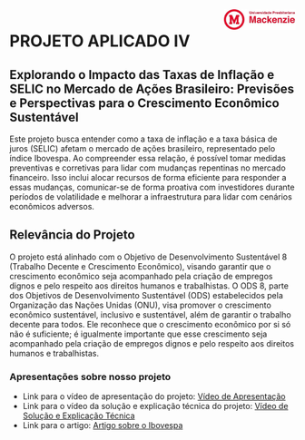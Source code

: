 <img src="https://github.com/Rogerio-mack/GCF/raw/main/GCF_files/Mackenzie.jpg" width="25%" align="right"/>

# PROJETO APLICADO IV

## Explorando o Impacto das Taxas de Inflação e SELIC no Mercado de Ações Brasileiro: Previsões e Perspectivas para o Crescimento Econômico Sustentável

Este projeto busca entender como a taxa de inflação e a taxa básica de juros (SELIC) afetam o mercado de ações brasileiro, representado pelo índice Ibovespa. Ao compreender essa relação, é possível tomar medidas preventivas e corretivas para lidar com mudanças repentinas no mercado financeiro. Isso inclui alocar recursos de forma eficiente para responder a essas mudanças, comunicar-se de forma proativa com investidores durante períodos de volatilidade e melhorar a infraestrutura para lidar com cenários econômicos adversos. 

## Relevância do Projeto

O projeto está alinhado com o Objetivo de Desenvolvimento Sustentável 8 (Trabalho Decente e Crescimento Econômico), visando garantir que o crescimento econômico seja acompanhado pela criação de empregos dignos e pelo respeito aos direitos humanos e trabalhistas. O ODS 8, parte dos Objetivos de Desenvolvimento Sustentável (ODS) estabelecidos pela Organização das Nações Unidas (ONU), visa promover o crescimento econômico sustentável, inclusivo e sustentável, além de garantir o trabalho decente para todos. Ele reconhece que o crescimento econômico por si só não é suficiente; é igualmente importante que esse crescimento seja acompanhado pela criação de empregos dignos e pelo respeito aos direitos humanos e trabalhistas.

### Apresentações sobre nosso projeto

- Link para o vídeo de apresentação do projeto: [Vídeo de Apresentação](https://www.youtube.com/watch?v=8upwlok2nRQ&t=100s)
- Link para o vídeo da solução e explicação técnica do projeto: [Vídeo de Solução e Explicação Técnica](https://youtu.be/Gaz_CAyjGx0)
- Link para o artigo: [Artigo sobre o Ibovespa](https://github.com/10368966/projeto-aplicado/blob/master/Arquivos%20desenvolvidos/Artigo_Ibovespa.pdf)
